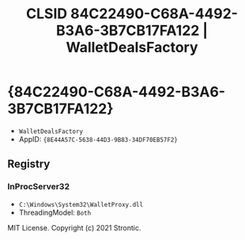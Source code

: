 ﻿---
title: "CLSID 84C22490-C68A-4492-B3A6-3B7CB17FA122 | WalletDealsFactory"
excerpt: What is COM-Object CLSID 84C22490-C68A-4492-B3A6-3B7CB17FA122?
---

# {84C22490-C68A-4492-B3A6-3B7CB17FA122}

* `WalletDealsFactory`
* AppID: `{8E44A57C-5638-44D3-9B83-34DF70EB57F2}`

## Registry


### InProcServer32

* `C:\Windows\System32\WalletProxy.dll`
* ThreadingModel: `Both`

MIT License. Copyright (c) 2021 Strontic.



